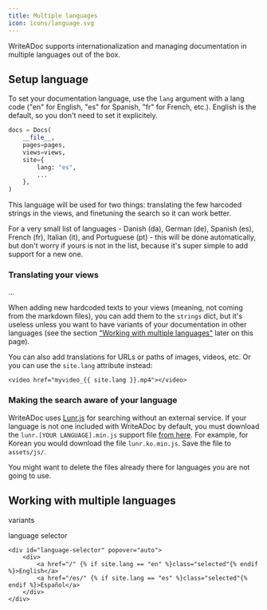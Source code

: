 ```yaml
---
title: Multiple languages
icon: icons/language.svg
---
```


WriteADoc supports internationalization and managing documentation in multiple languages out of the box.


## Setup language

To set your documentation language, use the `lang` argument with a lang code ("en" for English, "es" for Spanish, "fr" for French, etc.). English is the default, so you don't need to set it explicitely.

```python {hl_lines="5 6"}
docs = Docs(
    __file__,
    pages=pages,
    views=views,
    site={
        lang: "es",
        ...
    },
)
```

This language will be used for two things: translating the few harcoded strings in the views, and finetuning the search so it can work better.

For a very small list of languages - Danish (da), German (de), Spanish (es), French (fr), Italian (it), and Portuguese (pt) - this will be done automatically, but don't worry if yours is not in the list, because it's super simple to add support for a new one.


### Translating your views

...

When adding new hardcoded texts to your views (meaning, not coming from the markdown files), you can add them to the `strings` dict, but it's useless unless you want to have variants of your documentation in other languages (see the section ["Working with multiple languages"](#working-with-multiple-languages) later on this page).

You can also add translations for URLs or paths of images, videos, etc. Or you can use the `site.lang` attribute instead:

```html+jinja
<video href="myvideo_{{ site.lang }}.mp4"></video>
```

### Making the search aware of your language

WriteADoc uses [Lunr.js](https://lunrjs.com/) for searching without an external service. If your language is not one included with WriteADoc by default, you must
download the `lunr.[YOUR LANGUAGE].min.js` support file [from here](https://github.com/MihaiValentin/lunr-languages/tree/master/min). For example, for Korean you would download the file `lunr.ko.min.js`.
Save the file to `assets/js/`.

You might want to delete the files already there for languages you are not going to use.


## Working with multiple languages

variants

language selector

```html+jinja {title="views/laguage_popover.jinja" linenums="7"}
<div id="language-selector" popover="auto">
    <div>
        <a href="/" {% if site.lang == "en" %}class="selected"{% endif %}>English</a>
        <a href="/es/" {% if site.lang == "es" %}class="selected"{% endif %}>Español</a>
    </div>
</div>
```